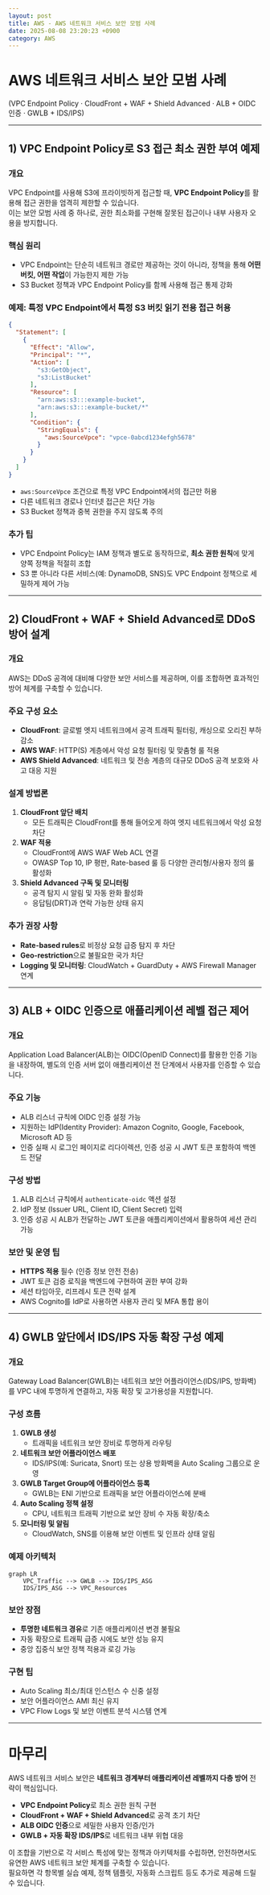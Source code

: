 ```yaml
---
layout: post
title: AWS - AWS 네트워크 서비스 보안 모범 사례
date: 2025-08-08 23:20:23 +0900
category: AWS
---
```

# AWS 네트워크 서비스 보안 모범 사례
(VPC Endpoint Policy · CloudFront + WAF + Shield Advanced · ALB + OIDC 인증 · GWLB + IDS/IPS)

---

## 1) VPC Endpoint Policy로 S3 접근 최소 권한 부여 예제

### 개요  
VPC Endpoint를 사용해 S3에 프라이빗하게 접근할 때, **VPC Endpoint Policy**를 활용해 접근 권한을 엄격히 제한할 수 있습니다.  
이는 보안 모범 사례 중 하나로, 권한 최소화를 구현해 잘못된 접근이나 내부 사용자 오용을 방지합니다.

### 핵심 원리  
- VPC Endpoint는 단순히 네트워크 경로만 제공하는 것이 아니라, 정책을 통해 **어떤 버킷, 어떤 작업**이 가능한지 제한 가능  
- S3 Bucket 정책과 VPC Endpoint Policy를 함께 사용해 접근 통제 강화

### 예제: 특정 VPC Endpoint에서 특정 S3 버킷 읽기 전용 접근 허용

```json
{
  "Statement": [
    {
      "Effect": "Allow",
      "Principal": "*",
      "Action": [
        "s3:GetObject",
        "s3:ListBucket"
      ],
      "Resource": [
        "arn:aws:s3:::example-bucket",
        "arn:aws:s3:::example-bucket/*"
      ],
      "Condition": {
        "StringEquals": {
          "aws:SourceVpce": "vpce-0abcd1234efgh5678"
        }
      }
    }
  ]
}
```

- `aws:SourceVpce` 조건으로 특정 VPC Endpoint에서의 접근만 허용  
- 다른 네트워크 경로나 인터넷 접근은 차단 가능  
- S3 Bucket 정책과 중복 권한을 주지 않도록 주의

### 추가 팁  
- VPC Endpoint Policy는 IAM 정책과 별도로 동작하므로, **최소 권한 원칙**에 맞게 양쪽 정책을 적절히 조합  
- S3 뿐 아니라 다른 서비스(예: DynamoDB, SNS)도 VPC Endpoint 정책으로 세밀하게 제어 가능

---

## 2) CloudFront + WAF + Shield Advanced로 DDoS 방어 설계

### 개요  
AWS는 DDoS 공격에 대비해 다양한 보안 서비스를 제공하며, 이를 조합하면 효과적인 방어 체계를 구축할 수 있습니다.

### 주요 구성 요소  
- **CloudFront**: 글로벌 엣지 네트워크에서 공격 트래픽 필터링, 캐싱으로 오리진 부하 감소  
- **AWS WAF**: HTTP(S) 계층에서 악성 요청 필터링 및 맞춤형 룰 적용  
- **AWS Shield Advanced**: 네트워크 및 전송 계층의 대규모 DDoS 공격 보호와 사고 대응 지원

### 설계 방법론  
1. **CloudFront 앞단 배치**  
   - 모든 트래픽은 CloudFront를 통해 들어오게 하여 엣지 네트워크에서 악성 요청 차단  
2. **WAF 적용**  
   - CloudFront에 AWS WAF Web ACL 연결  
   - OWASP Top 10, IP 평판, Rate-based 룰 등 다양한 관리형/사용자 정의 룰 활성화  
3. **Shield Advanced 구독 및 모니터링**  
   - 공격 탐지 시 알림 및 자동 완화 활성화  
   - 응답팀(DRT)과 연락 가능한 상태 유지

### 추가 권장 사항  
- **Rate-based rules**로 비정상 요청 급증 탐지 후 차단  
- **Geo-restriction**으로 불필요한 국가 차단  
- **Logging 및 모니터링**: CloudWatch + GuardDuty + AWS Firewall Manager 연계  

---

## 3) ALB + OIDC 인증으로 애플리케이션 레벨 접근 제어

### 개요  
Application Load Balancer(ALB)는 OIDC(OpenID Connect)를 활용한 인증 기능을 내장하여, 별도의 인증 서버 없이 애플리케이션 전 단계에서 사용자를 인증할 수 있습니다.

### 주요 기능  
- ALB 리스너 규칙에 OIDC 인증 설정 가능  
- 지원하는 IdP(Identity Provider): Amazon Cognito, Google, Facebook, Microsoft AD 등  
- 인증 실패 시 로그인 페이지로 리다이렉션, 인증 성공 시 JWT 토큰 포함하여 백엔드 전달

### 구성 방법  
1. ALB 리스너 규칙에서 `authenticate-oidc` 액션 설정  
2. IdP 정보 (Issuer URL, Client ID, Client Secret) 입력  
3. 인증 성공 시 ALB가 전달하는 JWT 토큰을 애플리케이션에서 활용하여 세션 관리 가능

### 보안 및 운영 팁  
- **HTTPS 적용** 필수 (인증 정보 안전 전송)  
- JWT 토큰 검증 로직을 백엔드에 구현하여 권한 부여 강화  
- 세션 타임아웃, 리프레시 토큰 전략 설계  
- AWS Cognito를 IdP로 사용하면 사용자 관리 및 MFA 통합 용이

---

## 4) GWLB 앞단에서 IDS/IPS 자동 확장 구성 예제

### 개요  
Gateway Load Balancer(GWLB)는 네트워크 보안 어플라이언스(IDS/IPS, 방화벽)를 VPC 내에 투명하게 연결하고, 자동 확장 및 고가용성을 지원합니다.

### 구성 흐름  
1. **GWLB 생성**  
   - 트래픽을 네트워크 보안 장비로 투명하게 라우팅  
2. **네트워크 보안 어플라이언스 배포**  
   - IDS/IPS(예: Suricata, Snort) 또는 상용 방화벽을 Auto Scaling 그룹으로 운영  
3. **GWLB Target Group에 어플라이언스 등록**  
   - GWLB는 ENI 기반으로 트래픽을 보안 어플라이언스에 분배  
4. **Auto Scaling 정책 설정**  
   - CPU, 네트워크 트래픽 기반으로 보안 장비 수 자동 확장/축소  
5. **모니터링 및 알림**  
   - CloudWatch, SNS를 이용해 보안 이벤트 및 인프라 상태 알림

### 예제 아키텍처  

```mermaid
graph LR
    VPC_Traffic --> GWLB --> IDS/IPS_ASG
    IDS/IPS_ASG --> VPC_Resources
```

### 보안 장점  
- **투명한 네트워크 경유**로 기존 애플리케이션 변경 불필요  
- 자동 확장으로 트래픽 급증 시에도 보안 성능 유지  
- 중앙 집중식 보안 정책 적용과 로깅 가능

### 구현 팁  
- Auto Scaling 최소/최대 인스턴스 수 신중 설정  
- 보안 어플라이언스 AMI 최신 유지  
- VPC Flow Logs 및 보안 이벤트 분석 시스템 연계

---

# 마무리

AWS 네트워크 서비스 보안은 **네트워크 경계부터 애플리케이션 레벨까지 다층 방어** 전략이 핵심입니다.  
- **VPC Endpoint Policy**로 최소 권한 원칙 구현  
- **CloudFront + WAF + Shield Advanced**로 공격 초기 차단  
- **ALB OIDC 인증**으로 세밀한 사용자 인증/인가  
- **GWLB + 자동 확장 IDS/IPS**로 네트워크 내부 위협 대응

이 조합을 기반으로 각 서비스 특성에 맞는 정책과 아키텍처를 수립하면, 안전하면서도 유연한 AWS 네트워크 보안 체계를 구축할 수 있습니다.  
필요하면 각 항목별 실습 예제, 정책 템플릿, 자동화 스크립트 등도 추가로 제공해 드릴 수 있습니다.  